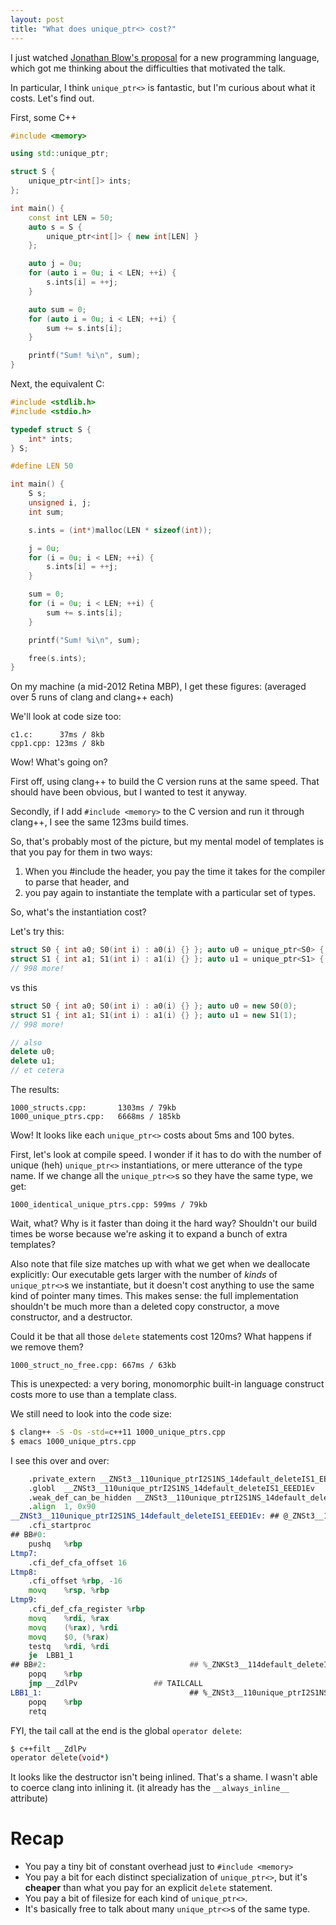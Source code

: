 ```yaml
---
layout: post
title: "What does unique_ptr<> cost?"
---
```

I just watched [Jonathan Blow's proposal](http://www.youtube.com/watch?v=TH9VCN6UkyQ) for a new programming language, which got me thinking about the difficulties that motivated the talk.

In particular, I think `unique_ptr<>` is fantastic, but I'm curious about what it costs.  Let's find out.

First, some C++

```c++
#include <memory>

using std::unique_ptr;

struct S {
    unique_ptr<int[]> ints;
};

int main() {
    const int LEN = 50;
    auto s = S {
        unique_ptr<int[]> { new int[LEN] }
    };

    auto j = 0u;
    for (auto i = 0u; i < LEN; ++i) {
        s.ints[i] = ++j;
    }

    auto sum = 0;
    for (auto i = 0u; i < LEN; ++i) {
        sum += s.ints[i];
    }

    printf("Sum! %i\n", sum);
}
```

Next, the equivalent C:

```c++
#include <stdlib.h>
#include <stdio.h>

typedef struct S {
    int* ints;
} S;

#define LEN 50

int main() {
    S s;
    unsigned i, j;
    int sum;

    s.ints = (int*)malloc(LEN * sizeof(int));

    j = 0u;
    for (i = 0u; i < LEN; ++i) {
        s.ints[i] = ++j;
    }

    sum = 0;
    for (i = 0u; i < LEN; ++i) {
        sum += s.ints[i];
    }

    printf("Sum! %i\n", sum);

    free(s.ints);
}
```

On my machine (a mid-2012 Retina MBP), I get these figures: (averaged over 5 runs of clang and clang++ each)

We'll look at code size too:

```
c1.c:      37ms / 8kb
cpp1.cpp: 123ms / 8kb
```

Wow!  What's going on?

First off, using clang++ to build the C version runs at the same speed.  That should have been obvious, but I wanted to test it anyway.

Secondly, if I add `#include <memory>` to the C version and run it through clang++, I see the same 123ms build times.

So, that's probably most of the picture, but my mental model of templates is that you pay for them in two ways:

1. When you #include the header, you pay the time it takes for the compiler to parse that header, and
2. you pay again to instantiate the template with a particular set of types.

So, what's the instantiation cost?

Let's try this:

```c++
struct S0 { int a0; S0(int i) : a0(i) {} }; auto u0 = unique_ptr<S0> { new S0(0) };
struct S1 { int a1; S1(int i) : a1(i) {} }; auto u1 = unique_ptr<S1> { new S1(1) };
// 998 more!
```

vs this

```c++
struct S0 { int a0; S0(int i) : a0(i) {} }; auto u0 = new S0(0);
struct S1 { int a1; S1(int i) : a1(i) {} }; auto u1 = new S1(1);
// 998 more!

// also
delete u0;
delete u1;
// et cetera
```

The results:

```
1000_structs.cpp:       1303ms / 79kb
1000_unique_ptrs.cpp:   6668ms / 185kb
```

Wow!  It looks like each `unique_ptr<>` costs about 5ms and 100 bytes.

First, let's look at compile speed.  I wonder if it has to do with the number of unique (heh) `unique_ptr<>` instantiations, or mere utterance of the type name.  If we change all the `unique_ptr<>`s so they have the same type, we get:

```
1000_identical_unique_ptrs.cpp: 599ms / 79kb
```

Wait, what?  Why is it faster than doing it the hard way?  Shouldn't our build times be worse because we're asking it to expand a bunch of extra templates?

Also note that file size matches up with what we get when we deallocate explicitly: Our executable gets larger with the number of *kinds* of `unique_ptr<>`s we instantiate, but it doesn't cost anything to use the same kind of pointer many times.  This makes sense: the full implementation shouldn't be much more than a deleted copy constructor, a move constructor, and a destructor.

Could it be that all those `delete` statements cost 120ms?  What happens if we remove them?

```
1000_struct_no_free.cpp: 667ms / 63kb
```

This is unexpected: a very boring, monomorphic built-in language construct costs more to use than a template class.

We still need to look into the code size:

```bash
$ clang++ -S -Os -std=c++11 1000_unique_ptrs.cpp
$ emacs 1000_unique_ptrs.cpp
```

I see this over and over:

```asm
    .private_extern __ZNSt3__110unique_ptrI2S1NS_14default_deleteIS1_EEED1Ev
    .globl  __ZNSt3__110unique_ptrI2S1NS_14default_deleteIS1_EEED1Ev
    .weak_def_can_be_hidden __ZNSt3__110unique_ptrI2S1NS_14default_deleteIS1_EEED1Ev
    .align  1, 0x90
__ZNSt3__110unique_ptrI2S1NS_14default_deleteIS1_EEED1Ev: ## @_ZNSt3__110unique_ptrI2S1NS_14default_deleteIS1_EEED1Ev
    .cfi_startproc
## BB#0:
    pushq   %rbp
Ltmp7:
    .cfi_def_cfa_offset 16
Ltmp8:
    .cfi_offset %rbp, -16
    movq    %rsp, %rbp
Ltmp9:
    .cfi_def_cfa_register %rbp
    movq    %rdi, %rax
    movq    (%rax), %rdi
    movq    $0, (%rax)
    testq   %rdi, %rdi
    je  LBB1_1
## BB#2:                                ## %_ZNKSt3__114default_deleteI2S1EclEPS1_.exit.i.i
    popq    %rbp
    jmp __ZdlPv                 ## TAILCALL
LBB1_1:                                 ## %_ZNSt3__110unique_ptrI2S1NS_14default_deleteIS1_EEED2Ev.exit
    popq    %rbp
    retq
```

FYI, the tail call at the end is the global `operator delete`:

```bash
$ c++filt __ZdlPv
operator delete(void*)
```

It looks like the destructor isn't being inlined.  That's a shame.  I wasn't able to coerce clang into inlining it. (it already has the `__always_inline__` attribute)

# Recap

* You pay a tiny bit of constant overhead just to `#include <memory>`
* You pay a bit for each distinct specialization of `unique_ptr<>`, but it's **cheaper** than what you pay for an explicit `delete` statement.
* You pay a bit of filesize for each kind of `unique_ptr<>`.
* It's basically free to talk about many `unique_ptr<>`s of the same type.
